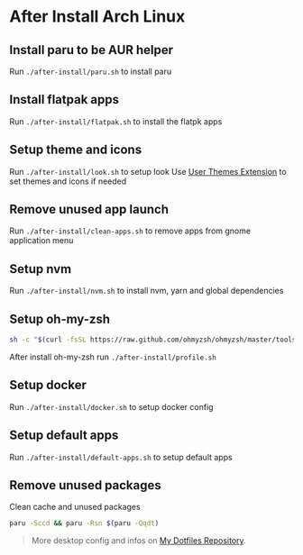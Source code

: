 # After Install Arch Linux

## Install paru to be AUR helper
Run `./after-install/paru.sh` to install paru

## Install flatpak apps
Run `./after-install/flatpak.sh` to install the flatpk apps

## Setup theme and icons
Run `./after-install/look.sh` to setup look
Use [User Themes Extension](https://extensions.gnome.org/extension/19/user-themes/) to set themes and icons if needed

## Remove unused app launch
Run `./after-install/clean-apps.sh` to remove apps from gnome application menu

## Setup nvm
Run `./after-install/nvm.sh` to install nvm, yarn and global dependencies

## Setup oh-my-zsh
```sh
sh -c "$(curl -fsSL https://raw.github.com/ohmyzsh/ohmyzsh/master/tools/install.sh)"
```

After install oh-my-zsh run `./after-install/profile.sh`

## Setup docker
Run `./after-install/docker.sh` to setup docker config

## Setup default apps
Run `./after-install/default-apps.sh` to setup default apps

## Remove unused packages

Clean cache and unused packages

```sh
paru -Sccd && paru -Rsn $(paru -Qqdt)
```

> More desktop config and infos on [My Dotfiles Repository](https://github.com/gabrielscaranello/dotfiles).